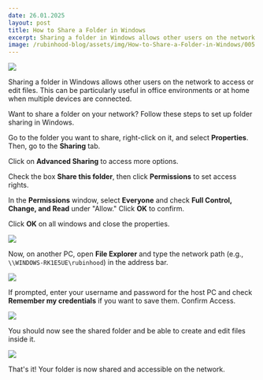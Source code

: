 ```yaml
---
date: 26.01.2025
layout: post
title: How to Share a Folder in Windows
excerpt: Sharing a folder in Windows allows other users on the network to access or edit files. This can be particularly useful in office environments or at home when multiple devices are connected.
image: /rubinhood-blog/assets/img/How-to-Share-a-Folder-in-Windows/005.webp
---
```


![](/rubinhood-blog/assets/img/How-to-Share-a-Folder-in-Windows/005.png)

Sharing a folder in Windows allows other users on the network to access or edit files. This can be particularly useful in office environments or at home when multiple devices are connected.

Want to share a folder on your network? Follow these steps to set up folder sharing in Windows.

Go to the folder you want to share, right-click on it, and select **Properties**. Then, go to the **Sharing** tab.

Click on **Advanced Sharing** to access more options.

Check the box **Share this folder**, then click **Permissions** to set access rights.

In the **Permissions** window, select **Everyone** and check **Full Control, Change, and Read** under "Allow." Click **OK** to confirm.

Click **OK** on all windows and close the properties.  

![](/rubinhood-blog/assets/img/How-to-Share-a-Folder-in-Windows/001.jpg)

Now, on another PC, open **File Explorer** and type the network path (e.g., `\\WINDOWS-RK1E5UE\rubinhood`) in the address bar.

![](/rubinhood-blog/assets/img/How-to-Share-a-Folder-in-Windows/002.jpg)

If prompted, enter your username and password for the host PC and check **Remember my credentials** if you want to save them. Confirm Access.

![](/rubinhood-blog/assets/img/How-to-Share-a-Folder-in-Windows/003.jpg)

You should now see the shared folder and be able to create and edit files inside it.

![](/rubinhood-blog/assets/img/How-to-Share-a-Folder-in-Windows/004.jpg)

That's it! Your folder is now shared and accessible on the network.